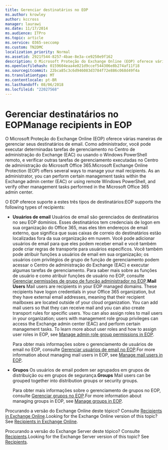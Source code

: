 ```yaml
---
title: Gerenciar destinatários no EOP
ms.author: krowley
author: kccross
manager: laurawi
ms.date: 11/17/2014
ms.audience: ITPro
ms.topic: article
ms.service: O365-seccomp
ms.custom: TN2DMC
localization_priority: Normal
ms.assetid: 2921f544-8257-4bae-8e3a-ce9250e9f162
description: O Microsoft Proteção do Exchange Online (EOP) oferece várias maneiras de gerenciar seus destinatários de email. Como administrador, você pode executar determinadas tarefas de gerenciamento no Centro de administração do Exchange (EAC) ou usando o Windows PowerShell remoto, e verificar outras tarefas de gerenciamento executadas no Centro de administração do Microsoft Office 365.
ms.openlocfilehash: 0159604eaa4e021d9ccef544306e8b274af11f18
ms.sourcegitcommit: 22bca85c3c6d946083d3784f72e886c068d49f4a
ms.translationtype: MT
ms.contentlocale: pt-BR
ms.lasthandoff: 08/06/2018
ms.locfileid: "22027568"
---
```

# <a name="manage-recipients-in-eop"></a><span data-ttu-id="082ac-104">Gerenciar destinatários no EOP</span><span class="sxs-lookup"><span data-stu-id="082ac-104">Manage recipients in EOP</span></span>

<span data-ttu-id="082ac-p102">O Microsoft Proteção do Exchange Online (EOP) oferece várias maneiras de gerenciar seus destinatários de email. Como administrador, você pode executar determinadas tarefas de gerenciamento no Centro de administração do Exchange (EAC) ou usando o Windows PowerShell remoto, e verificar outras tarefas de gerenciamento executadas no Centro de administração do Microsoft Office 365.</span><span class="sxs-lookup"><span data-stu-id="082ac-p102">Microsoft Exchange Online Protection (EOP) offers several ways to manage your mail recipients. As an administrator, you can perform certain management tasks within the Exchange admin center (EAC) or using remote Windows PowerShell, and verify other management tasks performed in the Microsoft Office 365 admin center.</span></span>
  
<span data-ttu-id="082ac-107">O EOP oferece suporte a estes três tipos de destinatários:</span><span class="sxs-lookup"><span data-stu-id="082ac-107">EOP supports the following types of recipients:</span></span>
  
- <span data-ttu-id="082ac-p103">**Usuários de email** Usuários de email são gerenciados de destinatários no seu EOP domínios. Esses destinatários tem credenciais de logon em sua organização do Office 365, mas eles têm endereços de email externo, que significa que suas caixas de correio do destinatários estão localizadas fora da sua organização em nuvem. Você pode adicionar usuários de email para que eles podem receber email e você também pode criar regras de transporte para usuários específicos. Você também pode atribuir funções a usuários de email em sua organização; os usuários com privilégios de grupo de função de gerenciamento podem acessar o Centro de administração do Exchange (EAC) e executar algumas tarefas de gerenciamento. Para saber mais sobre as funções de usuário e como atribuir funções de usuário no EOP, consulte [Gerenciar permissões de grupo de função administrador no EOP](manage-admin-role-group-permissions-in-eop.md).</span><span class="sxs-lookup"><span data-stu-id="082ac-p103">**Mail Users** Mail users are recipients in your EOP managed domains. These recipients have logon credentials in your Office 365 organization, but they have external email addresses, meaning that their recipient mailboxes are located outside of your cloud organization. You can add mail users so that they can receive mail and you can also create transport rules for specific users. You can also assign roles to mail users in your organization; users with management role group privileges can access the Exchange admin center (EAC) and perform certain management tasks. To learn more about user roles and how to assign user roles in EOP, see [Manage admin role group permissions in EOP](manage-admin-role-group-permissions-in-eop.md).</span></span>
    
    <span data-ttu-id="082ac-113">Para obter mais informações sobre o gerenciamento de usuários de email no EOP, consulte [Gerenciar usuários de email no EOP](manage-mail-users-in-eop.md).</span><span class="sxs-lookup"><span data-stu-id="082ac-113">For more information about managing mail users in EOP, see [Manage mail users in EOP](manage-mail-users-in-eop.md).</span></span>
    
- <span data-ttu-id="082ac-114">**Grupos** Os usuários de email podem ser agrupados em grupos de distribuição ou em grupos de segurança.</span><span class="sxs-lookup"><span data-stu-id="082ac-114">**Groups** Mail users can be grouped together into distribution groups or security groups.</span></span> 
    
    <span data-ttu-id="082ac-115">Para obter mais informações sobre o gerenciamento de grupos no EOP, consulte [Gerenciar grupos no EOP](manage-groups-in-eop.md).</span><span class="sxs-lookup"><span data-stu-id="082ac-115">For more information about managing groups in EOP, see [Manage groups in EOP](manage-groups-in-eop.md).</span></span>
    
<span data-ttu-id="082ac-p104">Procurando a versão do Exchange Online deste tópico? Consulte [Recipients in Exchange Online](http://technet.microsoft.com/library/50d16941-5cd7-435d-8715-e2b69f8410ab.aspx).</span><span class="sxs-lookup"><span data-stu-id="082ac-p104">Looking for the Exchange Online version of this topic? See [Recipients in Exchange Online](http://technet.microsoft.com/library/50d16941-5cd7-435d-8715-e2b69f8410ab.aspx).</span></span>
  
<span data-ttu-id="082ac-p105">Procurando a versão do Exchange Server deste tópico? Consulte [Recipients](http://technet.microsoft.com/library/40300ed4-85a5-463d-bb3a-cf787bd44e9d.aspx).</span><span class="sxs-lookup"><span data-stu-id="082ac-p105">Looking for the Exchange Server version of this topic? See [Recipients](http://technet.microsoft.com/library/40300ed4-85a5-463d-bb3a-cf787bd44e9d.aspx).</span></span>
  

